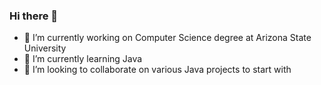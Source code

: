 ### Hi there 👋

- 🔭 I’m currently working on Computer Science degree at Arizona State University
- 🌱 I’m currently learning Java
- 👯 I’m looking to collaborate on various Java projects to start with

